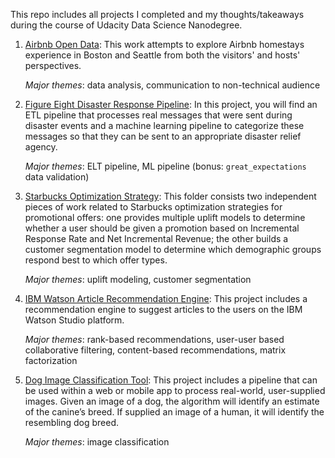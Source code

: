 This repo includes all projects I completed and my thoughts/takeaways during the course of Udacity Data Science Nanodegree.

1. [Airbnb Open Data](airbnb_supply_demand): This work attempts to explore Airbnb homestays experience in Boston and 
Seattle from both the visitors' and hosts' perspectives.  

    *Major themes*: data analysis, communication to non-technical audience
2. [Figure Eight Disaster Response Pipeline](figure8_disaster_response_pipelines): In this project, you will find an ETL 
pipeline that processes real messages that were sent during disaster events and a machine learning pipeline to categorize 
these messages so that they can be sent to an appropriate disaster relief agency.  

    *Major themes*: ELT pipeline, ML pipeline (bonus: `great_expectations` data validation)
     
3. [Starbucks Optimization Strategy](starbucks_optimization_strategy): This folder consists two independent pieces of 
work related to Starbucks optimization strategies for promotional offers: one provides multiple uplift models to determine 
whether a user should be given a promotion based on Incremental Response Rate and Net Incremental Revenue; the other builds 
a customer segmentation model to determine which demographic groups respond best to which offer types.  
  
    *Major themes*: uplift modeling, customer segmentation
    
4. [IBM Watson Article Recommendation Engine](ibm_articles_recommendation_engine): This project includes a recommendation 
engine to suggest articles to the users on the IBM Watson Studio platform. 

    *Major themes*: rank-based recommendations, user-user based collaborative filtering, content-based recommendations, 
    matrix factorization


5. [Dog Image Classification Tool](dog_breed_classifier): This project includes a pipeline that can be used within a web 
or mobile app to process real-world, user-supplied images.  Given an image of a dog, the algorithm will identify an 
estimate of the canine’s breed.  If supplied an image of a human, it will identify the resembling dog breed. 

    *Major themes*: image classification
